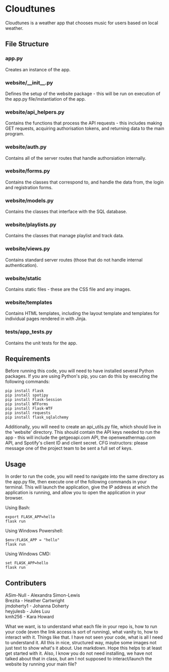 # Cloudtunes
Cloudtunes is a weather app that chooses music for users based on local weather.

## File Structure
### __app.py__
Creates an instance of the app.

### __website/\_\_init\_\_.py__
Defines the setup of the website package - this will be run on execution of the app.py file/instantiation of the app.

### __website/api_helpers.py__
Contains the functions that process the API requests - this includes making GET requests, acquiring authorisation tokens, and returning data to the main program.

### __website/auth.py__
Contains all of the server routes that handle authorsiation internally.

### __website/forms.py__
Contains the classes that correspond to, and handle the data from, the login and registration forms.

### __website/models.py__
Contains the classes that interface with the SQL database.

### __website/playlists.py__
Contains the classes that manage playlist and track data.

### __website/views.py__
Contains standard server routes (those that do not handle internal authentication).

### __website/static__
Contains static files - these are the CSS file and any images.

### __website/templates__
Contains HTML templates, including the layout template and templates for individual pages rendered in with Jinja.

### __tests/app_tests.py__
Contains the unit tests for the app.


## Requirements
Before running this code, you will need to have installed several Python packages. If you are using Python's pip, you can do this by executing the following commands:

`pip install Flask`\
`pip install spotipy`\
`pip install Flask-Session`\
`pip install WTForms`\
`pip install Flask-WTF`\
`pip install requests`\
`pip install flask_sqlalchemy`

Additionally, you will need to create an api_utils.py file, which should live in the 'website' directory. This should contain the API keys needed to run the app - this will include the getgeoapi.com API, the openweathermap.com API, and Spotify's client ID and client secret. CFG instructors: please message one of the project team to be sent a full set of keys.

## Usage
In order to run the code, you will need to navigate into the same directory as the app.py file, then execute one of the following commands in your terminal. This will launch the application, give the IP address at which the application is running, and allow you to open the application in your browser.

Using Bash:

```
export FLASK_APP=hello
flask run
```

Using Windows Powershell:
```
$env:FLASK_APP = "hello"
flask run
```

Using Windows CMD:
```
set FLASK_APP=hello
flask run
```

## Contributers
ASim-Null - Alexandra Simon-Lewis\
Brezita - Heather Cartwright\
jmdoherty1 - Johanna Doherty\
heyjulesb - Jules Luu\
kmh256 - Kara Howard

What we want, is to understand what each file in your repo is, how to run your code (even the link access is sort of running), what vanity to, how to interact with it. Things like that. I have not seen your code, what is all I need to understand it.
All this in nice, structured way, maybe some images not just text to show what's it about. Use markdown.
Hope this helps to at least get started with it.
Also, I know you do not need installing, we have not talked about that in class, but am I not supposed to interact/launch the website by running your main file?